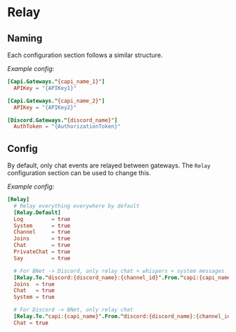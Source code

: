 Relay
=====

Naming
------

Each configuration section follows a similar structure.

_Example config:_
```toml
[Capi.Gateways."{capi_name_1}"]
  APIKey = "{APIKey1}"

[Capi.Gateways."{capi_name_2}"]
  APIKey = "{APIKey2}"

[Discord.Gateways."{discord_name}"]
  AuthToken = "{AuthorizationToken}"
```

Config
------

By default, only chat events are relayed between gateways. The `Relay` configuration section can be used to change this.

_Example config:_
```toml
[Relay]
  # Relay everything everywhere by default
  [Relay.Default]
  Log         = true
  System      = true
  Channel     = true
  Joins       = true
  Chat        = true
  PrivateChat = true
  Say         = true

  # For BNet -> Discord, only relay chat + whispers + system messages
  [Relay.To."discord:{discord_name}:{channel_id}".From."capi:{capi_name}"]
  Joins  = true
  Chat   = true
  System = true

  # For Discord -> BNet, only relay chat
  [Relay.To."capi:{capi_name}".From."discord:{discord_name}:{channel_id}"]
  Chat = true
```
